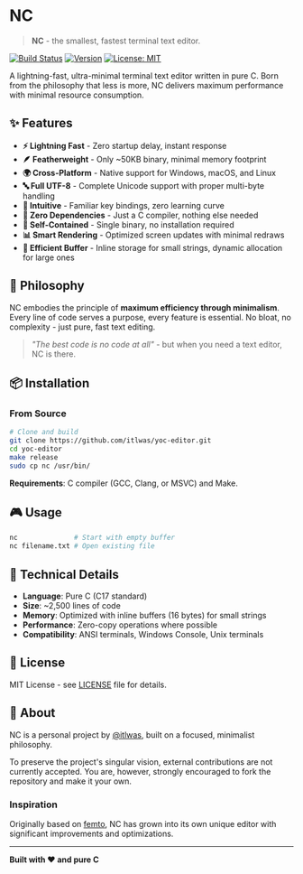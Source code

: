 # NC

> **NC** - the smallest, fastest terminal text editor.

[![Build Status](https://github.com/itlwas/yoc-editor/workflows/nightly/badge.svg)](https://github.com/itlwas/yoc-editor/actions)
[![Version](https://img.shields.io/badge/version-1.0.0-blue.svg)](https://github.com/itlwas/yoc-editor/releases)
[![License: MIT](https://img.shields.io/badge/License-MIT-yellow.svg)](https://opensource.org/licenses/MIT)

A lightning-fast, ultra-minimal terminal text editor written in pure C. Born from the philosophy that less is more, NC delivers maximum performance with minimal resource consumption.

## ✨ Features

- **⚡ Lightning Fast** - Zero startup delay, instant response
- **🪶 Featherweight** - Only ~50KB binary, minimal memory footprint
- **🌍 Cross-Platform** - Native support for Windows, macOS, and Linux
- **🔤 Full UTF-8** - Complete Unicode support with proper multi-byte handling
- **🎯 Intuitive** - Familiar key bindings, zero learning curve
- **💾 Zero Dependencies** - Just a C compiler, nothing else needed
- **🔧 Self-Contained** - Single binary, no installation required
- **📊 Smart Rendering** - Optimized screen updates with minimal redraws
- **🔄 Efficient Buffer** - Inline storage for small strings, dynamic allocation for large ones

## 🚀 Philosophy

NC embodies the principle of **maximum efficiency through minimalism**. Every line of code serves a purpose, every feature is essential. No bloat, no complexity - just pure, fast text editing.

> *"The best code is no code at all"* - but when you need a text editor, NC is there.

## 📦 Installation

### From Source
```bash
# Clone and build
git clone https://github.com/itlwas/yoc-editor.git
cd yoc-editor
make release
sudo cp nc /usr/bin/
```

**Requirements**: C compiler (GCC, Clang, or MSVC) and Make.

## 🎮 Usage

```bash
nc              # Start with empty buffer
nc filename.txt # Open existing file
```

## 🔧 Technical Details

- **Language**: Pure C (C17 standard)
- **Size**: ~2,500 lines of code
- **Memory**: Optimized with inline buffers (16 bytes) for small strings
- **Performance**: Zero-copy operations where possible
- **Compatibility**: ANSI terminals, Windows Console, Unix terminals

## 📄 License

MIT License - see [LICENSE](LICENSE) file for details.

## 🤝 About

NC is a personal project by [@itlwas](https://github.com/itlwas), built on a focused, minimalist philosophy.

To preserve the project's singular vision, external contributions are not currently accepted. You are, however, strongly encouraged to fork the repository and make it your own.

### Inspiration
Originally based on [femto](https://github.com/wadiim/femto), NC has grown into its own unique editor with significant improvements and optimizations.

---

**Built with ❤️ and pure C**
